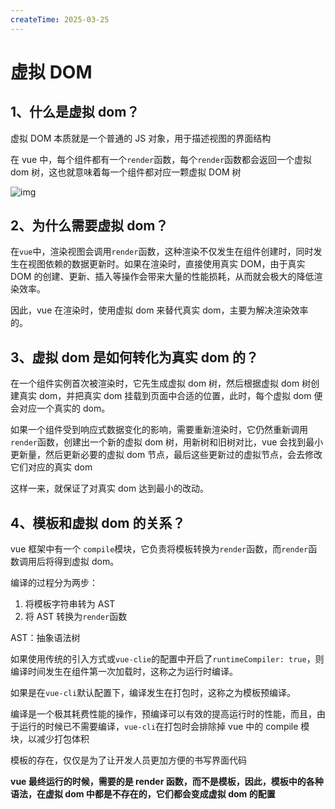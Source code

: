 ```yaml
---
createTime: 2025-03-25
---
```


# 虚拟 DOM

## 1、什么是虚拟 dom？

虚拟 DOM 本质就是一个普通的 JS 对象，用于描述视图的界面结构

在 vue 中，每个组件都有一个`render`函数，每个`render`函数都会返回一个虚拟 dom 树，这也就意味着每一个组件都对应一颗虚拟 DOM 树

![img](https://upyun-oss.mu00.cn/20250207071737310.png)

## 2、为什么需要虚拟 dom？

在`vue`中，渲染视图会调用`render`函数，这种渲染不仅发生在组件创建时，同时发生在视图依赖的数据更新时。如果在渲染时，直接使用真实 DOM，由于真实 DOM 的创建、更新、插入等操作会带来大量的性能损耗，从而就会极大的降低渲染效率。

因此，vue 在渲染时，使用虚拟 dom 来替代真实 dom，主要为解决渲染效率的。

## 3、虚拟 dom 是如何转化为真实 dom 的？

在一个组件实例首次被渲染时，它先生成虚拟 dom 树，然后根据虚拟 dom 树创建真实 dom，并把真实 dom 挂载到页面中合适的位置，此时，每个虚拟 dom 便会对应一个真实的 dom。

如果一个组件受到响应式数据变化的影响，需要重新渲染时，它仍然重新调用`render`函数，创建出一个新的虚拟 dom 树，用新树和旧树对比，vue 会找到最小更新量，然后更新必要的虚拟 dom 节点，最后这些更新过的虚拟节点，会去修改它们对应的真实 dom

这样一来，就保证了对真实 dom 达到最小的改动。

## 4、模板和虚拟 dom 的关系？

vue 框架中有一个 `compile`模块，它负责将模板转换为`render`函数，而`render`函数调用后将得到虚拟 dom。

编译的过程分为两步：

1.  将模板字符串转为 AST
2.  将 AST 转换为`render`函数

AST：抽象语法树

如果使用传统的引入方式或`vue-clie`的配置中开启了`runtimeCompiler: true`，则编译时间发生在组件第一次加载时，这称之为运行时编译。

如果是在`vue-cli`默认配置下，编译发生在打包时，这称之为模板预编译。

编译是一个极其耗费性能的操作，预编译可以有效的提高运行时的性能，而且，由于运行的时候已不需要编译，`vue-cli`在打包时会排除掉 vue 中的 compile 模块，以减少打包体积

模板的存在，仅仅是为了让开发人员更加方便的书写界面代码

**vue 最终运行的时候，需要的是 render 函数，而不是模板，因此，模板中的各种语法，在虚拟 dom 中都是不存在的，它们都会变成虚拟 dom 的配置**
